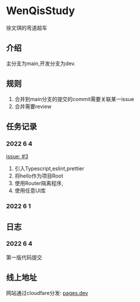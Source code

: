 # WenQisStudy
徐文琪的弯道超车

## 介绍

主分支为main,开发分支为dev.

## 规则

1. 合并到main分支的提交的commit需要关联某一issue
2. 合并需要review

## 任务记录

### 2022 6 4

[issue: #3](https://github.com/lovebaihezi/WenQisStudy/issues/3)

1. 引入Typescript,eslint,prettier
2. 将hello作为项目Root
3. 使用Router隔离程序,
4. 使用任意UI库

### 2022 6 1

## 日志

### 2022 6 4

第一版代码提交

## 线上地址

网站通过cloudfare分发: [pages.dev](https://wenqisstudy.pages.dev/)
